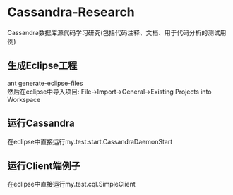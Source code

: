 Cassandra-Research
==================

Cassandra数据库源代码学习研究(包括代码注释、文档、用于代码分析的测试用例)


## 生成Eclipse工程

ant generate-eclipse-files <br>
然后在eclipse中导入项目: File->Import->General->Existing Projects into Workspace


## 运行Cassandra

在eclipse中直接运行my.test.start.CassandraDaemonStart


## 运行Client端例子

在eclipse中直接运行my.test.cql.SimpleClient

